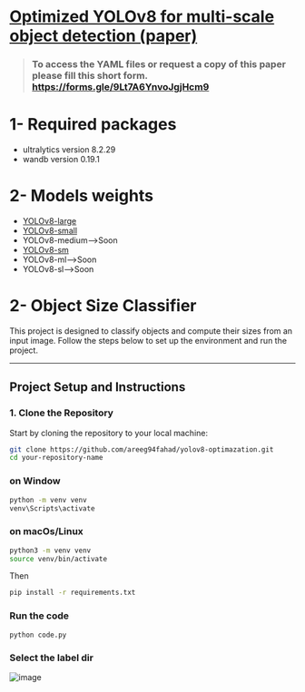 # [Optimized YOLOv8 for multi-scale object detection (paper)](https://link.springer.com/article/10.1007/s11554-024-01582-x)

> ### To access the YAML files or request a copy of this paper please fill this short form. https://forms.gle/9Lt7A6YnvoJgjHcm9

# 1- Required packages
- ultralytics version 8.2.29
- wandb version 0.19.1

  
# 2- Models weights
- [YOLOv8-large](https://github.com/AREEG94FAHAD/yolov8-optimazation/tree/main/model-weights)
- [YOLOv8-small](https://github.com/AREEG94FAHAD/yolov8-optimazation/tree/main/model-weights)
- YOLOv8-medium-->Soon
- [YOLOv8-sm](https://github.com/AREEG94FAHAD/yolov8-optimazation/tree/main/model-weights)
- YOLOv8-ml-->Soon
- YOLOv8-sl-->Soon

# 2- Object Size Classifier

This project is designed to classify objects and compute their sizes from an input image. Follow the steps below to set up the environment and run the project.

---

## **Project Setup and Instructions**

### **1. Clone the Repository**
Start by cloning the repository to your local machine:
```bash
git clone https://github.com/areeg94fahad/yolov8-optimazation.git
cd your-repository-name
```
### on Window
```bash
python -m venv venv
venv\Scripts\activate
```


### on macOs/Linux
```bash
python3 -m venv venv
source venv/bin/activate
```

Then 
```bash
pip install -r requirements.txt
```

### Run the code
```
python code.py
```

### Select the label dir 
![image](https://github.com/user-attachments/assets/486054e1-724c-429a-be31-cf50876d7d52)





